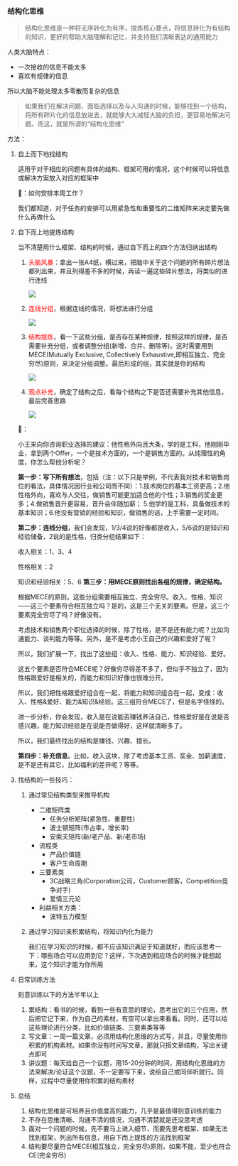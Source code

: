 ### 结构化思维

> 结构化思维是一种将无序转化为有序，提炼核心要点，将信息转化为有结构的知识，更好的帮助大脑理解和记忆，并支持我们清晰表达的通用能力

人类大脑特点：

* 一次接收的信息不能太多
* 喜欢有规律的信息

所以大脑不能处理太多零散而复杂的信息

> 如果我们在解决问题、面临选择以及与人沟通的时候，能够找到一个结构，将所有碎片化的信息放进去，就能够大大减轻大脑的负担，更容易地解决问题。而这，就是所谓的“结构化思维”

方法：

1. 自上而下地找结构

   适用于对于相应的问题有具体的结构、框架可用的情况，这个时候可以将信息或解决方案放入对应的框架中

   🌰：如何安排本周工作？

   我们都知道，对于任务的安排可以用紧急性和重要性的二维矩阵来决定要先做什么再做什么

2. 自下而上地提炼结构

   当不清楚用什么框架、结构的时候，通过自下而上的四个方法归纳出结构

   1. <font color=red>头脑风暴</font>：拿出一张A4纸，横过来，把脑中关于这个问题的所有碎片想法都列出来，并且列得差不多的时候，再读一遍这些碎片想法，将类似的进行连线

      ![](https://pic2.zhimg.com/830fd6c7909ed09ed85eaad57f36a129_r.jpg)

   2. <font color=red>连线分组</font>，根据连线的情况，将想法进行分组

      ![](https://pic4.zhimg.com/80/d76ff792a571665bae06b14bd4379527_720w.webp)

   3. <font color=red>结构提炼</font>，看一下这些分组，是否存在某种规律，按照这样的规律，是否需要补充分组，或者调整分组(新增、合并、删除等)。这时需要用到MECE(Mutually Exclusive, Collectively Exhaustive,即相互独立、完全穷尽)原则，来决定分组调整。最后形成的组，其实就是你的结构

      ![](https://pic3.zhimg.com/80/76aabd3f91a51c4aae7d288546381646_720w.webp)

   4. <font color=red>观点补充</font>，确定了结构之后，看每个结构之下是否还需要补充其他信息，最后完善思路

      ![](https://pic3.zhimg.com/80/13839eea611be266904bcaa238a3efea_720w.webp)

   🌰：

   小王来向你咨询职业选择的建议：他性格外向且大条，学的是工科，他刚刚毕业，拿到两个Offer，一个是技术方面的，一个是销售方面的。从纯理性的角度，你怎么帮他分析呢？

   **第一步：写下所有想法**，包括（注：以下只是举例，不代表我对技术和销售岗位的看法，具体情况因行业和公司而不同）：1.技术岗位的基本工资更高；2.他性格外向，喜欢与人交往，做销售可能更加适合他的个性；3.销售的奖金更多；4.做销售晋升更容易，晋升会伴随加薪； 5.他学的是工科，具备做技术的基本知识；6.他没有营销的经验和知识，做销售的话，上手需要一定时间。

   **第二步：连线分组**，我们会发现，1/3/4说的好像都是收入，5/6说的是知识和经验储备，2说的是性格，归类分组结果如下：

   收入相关：1、3、4

   性格相关：2

   知识和经验相关：5、6
   **第三步：用MECE原则找出各组的规律，确定结构。**

   根据MECE的原则，这些分组需要相互独立、完全穷尽。收入、性格、知识——这三个要素符合相互独立吗？是的，这是三个无关的要素。但是，这三个要素完全穷尽了吗？好像没有。

   考虑技术和销售两个职位选择的时候，除了性格，是不是还有能力呢？比如沟通能力、谈判能力等等。另外，是不是考虑小王自己的兴趣和爱好了呢？

   所以，我们扩展一下，找出了这些组：收入、性格、能力、知识经验、爱好。

   这五个要素是否符合MECE呢？好像穷尽得差不多了，但似乎不独立了，因为性格跟爱好是相关的，而能力和知识好像也很难分开。

   所以，我们把性格跟爱好组合在一起，将能力和知识组合在一起，变成：收入、性格&爱好、能力&知识&经验。这三组符合MECE了，但是名字怪怪的。

   进一步分析，你会发现，收入是在说能否赚钱养活自己，性格爱好是在说是否感兴趣，能力知识经验是在说能否做得好，这样就清晰多了。

   所以，我们最终找出的结构是赚钱、兴趣、擅长。

   **第四步：补充信息**。比如，收入这块，除了考虑基本工资、奖金、加薪速度，是不是还有其它，比如福利的差异呢？等等。

3. 找结构的一些技巧：

   1. 通过常见结构类型来推导机构

      * 二维矩阵类
        * 任务分析矩阵(紧急性、重要性)
        * 波士顿矩阵(市占率，增长率)
        * 安索夫矩阵(新/老产品、新/老市场)
      * 流程类
        * 产品价值链
        * 客户生命周期
      * 三要素类
        * 3C战略三角(Corporation公司，Customer顾客，Competition竞争对手)
        * 爱情三元论
      * 利益相关方类：
        * 波特五力模型

   2. 通过学习知识来积累结构，将知识内化为能力

      我们在学习知识的时候，都不应该知识满足于知道就好，而应该思考一下：哪些场合可以应用到它？这样，下次遇到相应场合的时候才能想起来，这个知识才能为你所用

4. 日常训练方法

   刻意训练以下的方法半年以上

   1. 累结构：看书的时候，看到一些有意思的理论，思考出它的三个应用，然后把它记下来，作为自己的素材，有空可以拿出来看看。同时，还可以给这些理论进行分类，比如价值链类、三要素类等等
   2. 写文章：一周一篇文章，必须用结构化思维的方式写，并且，尽量使用你积累的机构素材。如果你没有时间写文章，那就只搭文章结构，写出关键点即可
   3. 讲议题：每天给自己一个议题，用15-20分钟的时间，用结构化思维的方法来解决/论证这个议题，不一定要写下来，说给自己或同伴听就行。同样，过程中尽量使用你积累的结构素材

5. 总结

   1. 结构化思维是可培养且价值度高的能力，几乎是最值得刻意训练的能力
   2. 不存在思维清晰、沟通不清的情况，沟通不清楚就是还没思考透
   3. 面对一个问题的时候，先不要马上进入细节，而要先思考框架，如果无法找到框架，列出所有信息，用自下而上提炼的方法找到框架
   4. 结构要尽量符合MECE(相互独立，完全穷尽)原则，如果不能，至少也符合CE(完全穷尽)